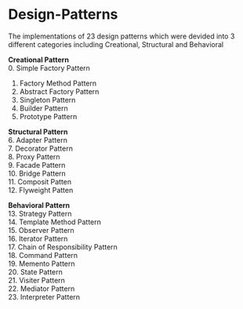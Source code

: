 # Design-Patterns
The implementations of 23 design patterns which were devided into 3 different categories including Creational, Structural and Behavioral  

__Creational Pattern__  
0. Simple Factory Pattern  
1. Factory Method Pattern  
2. Abstract Factory Pattern  
3. Singleton Pattern  
4. Builder Pattern  
5. Prototype Pattern  
  
__Structural Pattern__  
6. Adapter Pattern  
7. Decorator Pattern  
8. Proxy Pattern  
9. Facade Pattern  
10. Bridge Pattern  
11. Composit Patten  
12. Flyweight Patten  
  
__Behavioral Pattern__  
13. Strategy Pattern  
14. Template Method Pattern  
15. Observer Pattern  
16. Iterator Pattern  
17. Chain of Responsibility Pattern  
18. Command Pattern  
19. Memento Pattern  
20. State Pattern  
21. Visiter Pattern  
22. Mediator Pattern  
23. Interpreter Pattern
